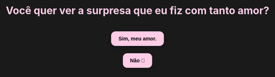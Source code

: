 
<html lang="pt-br">
<head>
  <meta charset="UTF-8" />
  <title>Para o amor da minha vida 💗</title>
  <style>
    @import url('https://fonts.googleapis.com/css2?family=Quicksand:wght@400;600&display=swap');

    * {
      margin: 0;
      padding: 0;
      box-sizing: border-box;
    }

    body {
      font-family: 'Quicksand', sans-serif;
      background-color: #000;
      color: #fff;
      overflow-x: hidden;
    }

    #telaEntrada {
      position: fixed;
      top: 0;
      left: 0;
      width: 100vw;
      height: 100vh;
      background: #1a1a1a;
      display: flex;
      flex-direction: column;
      justify-content: center;
      align-items: center;
      z-index: 9999;
      text-align: center;
      padding: 20px;
    }

    #telaEntrada h1 {
      font-size: 2em;
      color: #ffcce6;
      margin-bottom: 30px;
    }

    .btnEntrada {
      background: #ffcce6;
      border: none;
      padding: 12px 20px;
      margin: 10px;
      border-radius: 12px;
      font-weight: bold;
      color: #000;
      cursor: pointer;
      font-size: 1em;
      box-shadow: 0 4px 8px rgba(0,0,0,0.3);
      transition: background 0.3s ease;
    }

    .btnEntrada:hover {
      background: #ff99cc;
    }

    #gatinhoTriste {
      display: none;
      flex-direction: column;
      justify-content: center;
      align-items: center;
      text-align: center;
      padding: 20px;
      height: 100vh;
    }

    #gatinhoTriste img {
      width: 250px;
      margin-bottom: 20px;
      border-radius: 16px;
      box-shadow: 0 4px 20px rgba(0,0,0,0.5);
    }

    #conteudoSite {
      display: none;
    }

    body.siteativo {
      display: flex;
      flex-direction: column;
      min-height: 100vh;
      background-image: url('https://i.pinimg.com/736x/56/e5/4a/56e54a34cf5c4aa97ca1383f844e3285.jpg');
      background-size: contain;
      background-position: center;
      background-repeat: no-repeat;
      backdrop-filter: brightness(0.6) blur(2px);
      justify-content: center;
      align-items: center;
      overflow-y: auto;
      position: relative;
    }

    .mensagem-container {
      margin: 40px auto;
      background-color: rgba(255, 255, 255, 0.15);
      border-radius: 20px;
      padding: 30px;
      max-width: 600px;
      text-align: center;
      color: #fff;
      box-shadow: 0 8px 20px rgba(0, 0, 0, 0.4);
      animation: aparecer 2s ease-in-out;
      position: relative;
      z-index: 10;
    }

    h1 {
      color: #ffcce6;
      margin-bottom: 20px;
      font-size: 2em;
    }

    p {
      font-size: 1.1em;
      line-height: 1.6;
      color: #ffffff;
      text-shadow: 0 0 2px #000;
      white-space: pre-wrap;
      margin-bottom: 16px;
    }

    @keyframes aparecer {
      from {
        opacity: 0;
        transform: translateY(30px);
      }
      to {
        opacity: 1;
        transform: translateY(0);
      }
    }

    #btnMusica {
      position: fixed;
      top: 20px;
      right: 20px;
      background: #ffcce6;
      border: none;
      padding: 10px 16px;
      border-radius: 12px;
      font-weight: bold;
      color: #000;
      cursor: pointer;
      box-shadow: 0 4px 8px rgba(0,0,0,0.3);
      transition: background 0.3s ease;
      z-index: 100;
    }

    #btnMusica:hover {
      background: #ff99cc;
    }

    #btnSurpresa {
      display: block;
      margin: 30px auto;
      background: #ffcce6;
      border: none;
      padding: 10px 16px;
      border-radius: 12px;
      font-weight: bold;
      color: #000;
      cursor: pointer;
      box-shadow: 0 4px 8px rgba(0,0,0,0.3);
      transition: background 0.3s ease;
    }

    #btnSurpresa:hover {
      background: #ff99cc;
    }

    #cartaSecreta {
      display: none;
      margin-top: 20px;
      background-color: rgba(255, 255, 255, 0.15);
      border-radius: 20px;
      padding: 30px;
      max-width: 600px;
      text-align: center;
      color: #fff;
      box-shadow: 0 8px 20px rgba(0, 0, 0, 0.4);
      animation: aparecer 1s ease-in-out;
      margin: 0 auto;
    }

    #cartaSecreta img {
      max-width: 100%;
      border-radius: 20px;
      box-shadow: 0 8px 20px rgba(0,0,0,0.4);
    }

    #cronometroEuTeAmo, #cronometroPrimeiraConversa {
      margin-top: 20px;
      font-size: 1.2em;
      color: #ffcce6;
      font-weight: bold;
      text-align: center;
      max-width: 600px;
      margin-left: auto;
      margin-right: auto;
      text-shadow: 0 0 4px #000;
    }

    .mouse-heart {
      position: absolute;
      width: 12px;
      height: 12px;
      background: #ff99cc;
      transform: rotate(-45deg);
      pointer-events: none;
      opacity: 0.8;
      animation: mouse-float 1s ease-out;
      z-index: 999;
    }

    .mouse-heart::before,
    .mouse-heart::after {
      content: "";
      position: absolute;
      width: 12px;
      height: 12px;
      background: #ff99cc;
      border-radius: 50%;
    }

    .mouse-heart::before {
      top: -6px;
      left: 0;
    }

    .mouse-heart::after {
      left: 6px;
      top: 0;
    }

    @keyframes mouse-float {
      0% { transform: translateY(0) scale(1) rotate(-45deg); opacity: 0.8; }
      100% { transform: translateY(-20px) scale(1.5) rotate(-45deg); opacity: 0; }
    }
  </style>
</head>
<body>
  <!-- ENTRADA -->
  <div id="telaEntrada">
    <h1>Você quer ver a surpresa que eu fiz com tanto amor?</h1>
    <button class="btnEntrada" onclick="entrarSite()">Sim, meu amor.</button>
    <button class="btnEntrada" onclick="mostrarGatinho()">Não 🥺</button>
  </div>

  <!-- GATINHO TRISTE -->
  <div id="gatinhoTriste">
    <img src="https://i.pinimg.com/736x/7f/02/c2/7f02c2ef556012fff6550ea9346497ac.jpg" alt="Gatinho triste">
    <p style="color: #ffcce6; font-size: 1.2em;">Poxa... eu só queria te mostrar o quanto te amo 😿</p>
    <button class="btnEntrada" onclick="voltarParaEntrada()">Voltar 😢</button>
  </div>

  <!-- CONTEÚDO PRINCIPAL -->
  <div id="conteudoSite">
    <div class="mensagem-container">
      <h1>Para o amor da minha vida 💗</h1>
    
         <p>oii amor, td bem? entao meio q oq vc esta vendo ai foi tudo feito por mim, com as minhas mãos eu fiz isso pra vc e vc pode até achar q tudo isso foi so copia e cola mas eu tive a opção de fazer isso e mostrar pra vc e vc ficar super feliz com isso mas eu nao ia sentir q eu tava fazendo isso de verdade sabe, a sua felicidade nao ia ser por um esforço meu e sim por um copia e cola que eu ia ter q guardar pelo resto da minha vida porque vc ia ficar chateada se eu contasse então eu coloquei minha mão na massa e mesmo com meu conhecimento praticamente nulo sobre programação eu fiz isso pra vc, com a ajuda do chatgpt eu fiz isso pra vc e talvez vc pense "nossa mas com o chatgpt até eu, queria ver sozinho" entao meio q eu nao ia conseguir fazer isso sozinho pq nao sei de nada e acho q ele é o único q poderia me ajudar, ele me achou a baixar e a programar e eu so escrevia o que ele mandava, eu nao sei se vai ficar perfeito, na vdd a única coisa q eu sei é q nao vai ficar perfeito, no mínimo um meia boca, mas vai ser um meia boca com um esforço enorme meu, e eu gostaria q vc apreciasse o que eu fiz pra vc e pudesse curtir o que eu criei pra vc, nao vai estar o melhor mas lembra que foi de coração.</p>

        <p>desde antes da gente brigar eu já pensava nisso ai prova oq vc fala q eu so penso e nao faço mas na minha cabeça ia ser algo impossível tipo q eu ia passar horas fazendo isso e na vdd é super tranquilo pelo menos é o que eu to achando sabe entao mesmo a gente estando brigados eu quero fazer isso pra vc, sei q isso nao vai ajudar mas sabe aquela sensação q se eu fizer ela vai gostar e uma das coisas q eu mais amo em vc é o seu sorriso, vc sempre fala q ele é feio e eu nunca entendi pq eu sempre achei ele tao lindo e tao único q se eu pudesse eu so olhava pra ele o dia inteiro, e até hj eu acho uma bobagem vc fazer aquela cirurgia na sua gengiva sabe pq eu acho ele tao lindo e espero q com isso q eu fiz eu possa soltar mais um riso de vc ou até um sorriso sincero q eu estou morrendo de sdds de ver.</p>

        <p>desde q a gente brigou meus dias viraram cinzas, sabe a nuvem da família adams que onde eles andam essa nuvem persegue eles, entao era meio q isso q eu sentia meu dias nao eram mais os meus sem os seus te amo e por isso q quando vc fala eu fico mt feliz com isso eu sei q a culpa é minha e sei q eu estraguei com tudo mas eu sinto q vamos resolver isso e vamos ter mais uma história pra contar pros nossos filhos ou nosso casalzinho de crianças ou duas filhas linda, Deus me livre dois meninos, brincadeiras a parte como eu falei em uma mensagem passada eu sinto sdds das nossas conversas e eu to louco pra ter elas de volta, meu sonho é vc estar virada pra frente ai eu te chamo e começo a te explicar super animado oq é frutiguear aero q eu to louco pra explicar pra vc oq é e vc fazendo aquela cara de quem ta tentando entender alguma coisa ou vc tentando contar uma das quelas fofocas q eu nao entendo nada mas eu odeio várias pessoas so pq vc odeia ou vc brigar comigo por coisinhas bobas ou implicando comigo como fazia e virava pra frente e ficava rindo escondido pra eu nao ver ou das vezes q eu fazia vc morrer de rir por besteiras q eu disse.</p>

        <p>se chegasse um cara e falasse "o seu perdão ou ser rico e nunca mais precisar trabalhar" eu sem êxito escolheria o seu perdão, uma coisa q eu também amava mt era te deixar tímida por coisas fofas q eu fazia, teve uma vez onde a gente tava abracadinhos e o jv tava junto ai eu falei q ia pra minha mesa e te dei um beijo na bochecha super aleatório sabe e vc fez uma cara tao de surpresa e de timidez q talvez vc nao lembre mas pra mim foi algo tao simples mas q me marcou tanto q eu lembro até hj, e além de tudo isso sdds dos nossos abraços e ainda pior oq me mata mais é nao poder te abraçar quando a gente voltava do lanche, mds como eu amava aquilo todo dia era uma surpresa diferente como o narducci correndo pra me abraçar ou vc pulando e me abraçando super feliz, esses momentos eu tenho mt sdds e com isso eu nao quero na vdd eu quero mas nao é o intuito principal q vc me desculpe por tudo q eu fiz isso é so uma coisa q eu queria q vc olhasse e apreciasse oq eu fiz, olhando e dizendo o quanto vc gostou do q eu fiz, e dps de vc ler essa mensagem claro q vai ser uma opção sua e eu até prefiro sinceramente q vc mande uma mensagem falando sobre oq vc achou, oq vc mais gostou e sobre oq vc sentiu lendo isso, meu intuito nao é forçar vc respondeu o meu eu te amo mas sim fazer vc sentir q eu ainda te amo com todas as minhas forças e se vc quiser ai já é uma opção sua responder meu eu te amo acho q essa seria a melhor hora mas ai é uma questão sua.</p>

        <p>espero q vc consiga sentir oq eu quis trazer com essa mensagem e te falar q isso tudo foi feito por mim e foi feito com mt esforço e com mt amor e eu já tô escrevendo essa mensagem a mt tempo tipo meus dedos já estão até cansados e eu so quero q vc ainda se sinta amada nao com os meus eu te amo mas sim com esse ato de amor q eu to fazendo pra vc e com os meus eu te amo sim ta kkkkkkkkkkkkk e eu espero q vc nao comente isso com ninguém, se vc gostar mt e achar q eu me superei e q foi super fofo eu deixo vc mostrar pra sua mãe, deixo nao ne vc pode mostrar pra quem vc quiser mas acho q se for pra sua mãe so eu ficaria mais tranquilo sabe pq eu imagino q se for pras suas amigas elas vao falar tipo "ai miga isso tudo foi copia e cola até as mensagens dele, ele te machucou tanto e vc vai cair nesse papinho, vc é mt idiota ne" nao sei pq eu penso q elas falariam isso sabe kkkkkkkkkkkkk, brincadeira a parte se vc gostar mt e quiser claro eu ficaria lisonjeado se vc mostrasse pra sua mãe e junto com sua resposta a isso mande a opinião da sua mãe sobre isso q eu fiz pra vc e lembra q isso nao foi so um ato de vc me desculpar por tudo q eu fiz pra vc e sim eu abrindo meu peito pra vc, de todas as vezes q eu me abri com vc essa foi a q eu mais me abri q quis q vc sentisse oq eu estou sentido por vc e eu nao quero q vc já me responda como respondia antes me chamando de amor e tudo mais e sim uma mensagem do jeito q vc quiser me chamando de amor ou nao ou  respondendo meu eu te amo ou nao e so peco q vc escreva tudo q sentiu e achou sobre isso sabe, enfim já to escrevendo isso a mt tempo sem parar e tudo q começa acaba entao esse vai ser o meu encerramento, lembra q eu te amo mt mt mt e trocaria todos os meus amigos pra ficar contigo ou faria loucuras de amor por vc e que pra mim é a maior mostra de amor que alguém pode falar, eu falo a vc agora eu mato e morro por vc  enfim eu te amo mt mt mt amor vc nao sabe o quanto e espero q vc ame essa mensagem o quanto q eu amo vc, tchau amor</p>
      
        <p><strong>EU TE AMO MUITO MUITO MUITO, INCONDICIONALMENTE E INFINITAMENTE, AMOR DA MINHA VIDA TODINHA</strong></p>
    </div>

    <p style="margin-top: 40px; font-size: 1.1em; text-align: center; color: #ffcce6;">
      — Do seu eterno bobo apaixonado, <strong>Marcelo</strong> 💌
    </p>

    <button id="btnSurpresa" onclick="mostrarCarta()">💌 Clique para uma surpresa</button>

    <div id="cartaSecreta" style="display: none;">
      <img src="47d9fa34-c912-4097-9619-e5c4d233b240.jpg" alt="Foto surpresa" style="max-width: 100%; border-radius: 20px; box-shadow: 0 8px 20px rgba(0,0,0,0.4);">
    </div>

    <p id="cronometroEuTeAmo"></p>
    <p id="cronometroPrimeiraConversa"></p>

    <button id="btnMusica" onclick="TocarMusica()">💗 Tocar Musica</button>
  </div>

  <audio id="audio" loop>
    <source src="lovers-rock.mp3" type="audio/mpeg" />
    Seu navegador não suporta áudio.
  </audio>

  <script>
    function entrarSite() {
      document.getElementById('telaEntrada').style.display = 'none';
      document.getElementById('conteudoSite').style.display = 'block';
      document.body.classList.add('siteativo');
    }

    function mostrarGatinho() {
      document.getElementById('telaEntrada').style.display = 'none';
      document.getElementById('gatinhoTriste').style.display = 'flex';
    }

    function voltarParaEntrada() {
      document.getElementById('gatinhoTriste').style.display = 'none';
      document.getElementById('telaEntrada').style.display = 'flex';
    }

    const audio = document.getElementById('audio');
    function TocarMusica() {
      audio.play();
      document.getElementById('btnMusica').style.display = 'none';
    }

    function mostrarCarta() {
      const carta = document.getElementById('cartaSecreta');
      carta.style.display = carta.style.display === 'none' ? 'block' : 'none';
      document.getElementById('btnSurpresa').textContent = carta.style.display === 'block'
        ? '💌 Esconder surpresa' : '💌 Clique para uma surpresa';
    }

    const dataEuTeAmo = new Date(2024, 4, 18);
    const dataPrimeiraConversa = new Date(2024, 3, 19);

    function diferencaDias(dataInicial, dataFinal) {
      const inicio = new Date(dataInicial.getFullYear(), dataInicial.getMonth(), dataInicial.getDate());
      const fim = new Date(dataFinal.getFullYear(), dataFinal.getMonth(), dataFinal.getDate());
      const diffTime = fim - inicio;
      return Math.floor(diffTime / (1000 * 60 * 60 * 24));
    }

    function atualizarCronometro() {
      const agora = new Date();
      const diasEuTeAmo = diferencaDias(dataEuTeAmo, agora);
      const diasPrimeiraConversa = diferencaDias(dataPrimeiraConversa, agora);
      document.getElementById('cronometroEuTeAmo').textContent = `Já faz ${diasEuTeAmo} dias que eu disse "Eu te amo" pra você (que na vdd é te amo mas o amor eu o mesmo ta kkkkkkkkkkkk) 💗`;
      document.getElementById('cronometroPrimeiraConversa').textContent = `Já faz ${diasPrimeiraConversa} dias desde nossa primeira conversa 💬`;
    }

    setInterval(atualizarCronometro, 60000);
    atualizarCronometro();

   let ultimoHeart;

let timeoutUltimoHeart;

let removerUltimosTimeout;

document.addEventListener("mousemove", function(e) {
  const heart = document.createElement("div");
  heart.classList.add("mouse-heart");
  heart.style.left = (e.pageX + (Math.random() * 30 - 15)) + "px";
  heart.style.top = (e.pageY + (Math.random() * 30 - 30)) + "px";
  document.body.appendChild(heart);

  // Remove cada coração após 1s normalmente
  setTimeout(() => {
    heart.remove();
  }, 1000);

  // Limpa o timeout anterior para remover corações travados
  clearTimeout(removerUltimosTimeout);

  // Quando o mouse para, remove todos os corações restantes após 100ms
  removerUltimosTimeout = setTimeout(() => {
    document.querySelectorAll('.mouse-heart').forEach(el => el.remove());
  }, 400);
});
  </script>
</body>
</html>
